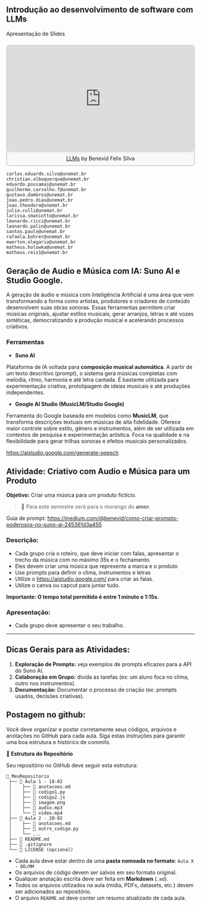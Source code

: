 ## Introdução ao desenvolvimento de software com LLMs

Apresentação de Slides

<div style="border: 2px solid #ccc; border-radius: 8px; overflow: hidden; margin-top: 1.6em; margin-bottom: 0.9em;">
  <div style="position: relative; width: 100%; height: 0; padding-top: 56.2500%; padding-bottom: 0; box-shadow: 0 2px 8px 0 rgba(63,69,81,0.16); overflow: hidden; border-radius: 8px; will-change: transform;">
    <iframe loading="lazy" style="position: absolute; width: 100%; height: 100%; top: 0; left: 0; border: none; padding: 0; margin: 0;"
      src="https://www.canva.com/design/DAGN8aDMmGU/aR0X6SxgvKMplshior6KVQ/view?embed" allowfullscreen="allowfullscreen" allow="fullscreen">
    </iframe>
  </div>
  <div style="text-align: center; padding: 10px; background-color: #f9f9f9; border-top: 1px solid #ddd;">
    <a href="https://www.canva.com/design/DAGN8aDMmGU/aR0X6SxgvKMplshior6KVQ/view?utm_content=DAGN8aDMmGU&utm_campaign=designshare&utm_medium=embeds&utm_source=link" target="_blank" rel="noopener">LLMs</a> by Benevid Felix Silva
  </div>
</div>



```
carlos.eduardo.silva@unemat.br  
christian.albuquerque@unemat.br  
eduardo.possamai@unemat.br  
guilherme.carvalho.f@unemat.br  
gustavo.dambros@unemat.br  
joao.pedro.dias@unemat.br  
joao.theodoro@unemat.br  
julio.colli@unemat.br  
larissa.smaniotto@unemat.br  
leonardo.ricci@unemat.br  
leonardo.palin@unemat.br  
santos.paulo@unemat.br  
rafaela.bohrer@unemat.br
ewerton.olegario@unemat.br  
matheus.holowka@unemat.br  
matheus.reis1@unemat.br
```



## Geração de Audio e Música com IA: Suno AI e Studio Google.

A geração de áudio e música com Inteligência Artificial é uma área que vem transformando a forma como artistas, produtores e criadores de conteúdo desenvolvem suas obras sonoras. Essas ferramentas permitem criar músicas originais, ajustar estilos musicais, gerar arranjos, letras e até vozes sintéticas, democratizando a produção musical e acelerando processos criativos.

### **Ferramentas**

- **Suno AI**  

Plataforma de IA voltada para **composição musical automática**. A partir de um texto descritivo (prompt), o sistema gera músicas completas com melodia, ritmo, harmonia e até letra cantada. É bastante utilizada para experimentação criativa, prototipagem de ideias musicais e até produções independentes.

- **Google AI Studio (MusicLM/Studio Google)**  

Ferramenta do Google baseada em modelos como **MusicLM**, que transforma descrições textuais em músicas de alta fidelidade. Oferece maior controle sobre estilo, gênero e instrumentos, além de ser utilizada em contextos de pesquisa e experimentação artística. Foca na qualidade e na flexibilidade para gerar trilhas sonoras e efeitos musicais personalizados.

https://aistudio.google.com/generate-speech


## **Atividade: Criativo com Audio e Música para um Produto**

**Objetivo:** Criar uma música para um produto fictício. 
> 🍓 Para este semestre será para o morango do **amor**. 

Guia de prompt: https://medium.com/@benevid/como-criar-prompts-poderosos-no-suno-ai-245361d3a455

### **Descrição:**

- Cada grupo cria o roteiro, que deve iniciar com falas, apresentar o trecho da música com no máximo 35s e o fechamento.
- Eles devem criar uma música que represente a marca e o produto
- Use prompts para definir o clima, instrumentos e letras
- Utilize o https://aistudio.google.com/ para criar as falas.
- Utilize o canva ou capcut para juntar tudo. 

**Importante: O tempo total permitido é entre 1 minuto e 1:15s.**

### **Apresentação:**

- Cada grupo deve apresentar o seu trabalho.

---

## **Dicas Gerais para as Atividades:**

1. **Exploração de Prompts:** veja exemplos de prompts eficazes para a API do Suno AI.
2. **Colaboração em Grupo:** divida as tarefas (ex: um aluno foca no clima, outro nos instrumentos).
3. **Documentação:** Documentar o processo de criação (ex: prompts usados, decisões criativas).

## **Postagem no github:**

Você deve organizar e postar corretamente seus códigos, arquivos e anotações no GitHub para cada aula. Siga estas instruções para garantir uma boa estrutura e histórico de commits.

 **📁 Estrutura do Repositório**

Seu repositório no GitHub deve seguir esta estrutura:

```
📂 MeuRepositorio
 ├── 📂 Aula 1 - 18-02
 │    ├── 📝 anotacoes.md
 │    ├── 📜 codigo1.py
 │    ├── 📜 codigo2.js
 │    ├── 🎨 imagem.png
 │    ├── 🎵 audio.mp3
 │    └── 🎥 video.mp4
 ├── 📂 Aula 2 - 20-02
 │    ├── 📝 anotacoes.md
 │    ├── 📜 outro_codigo.py
 │    └── ...
 ├── 📜 README.md
 ├── 📜 .gitignore
 └── 📜 LICENSE (opcional)
```

- Cada aula deve estar dentro de uma **pasta nomeada no formato**: `Aula X - DD/MM`
- Os arquivos de código devem ser salvos em seu formato original.
- Qualquer anotação escrita deve ser feita em **Markdown** (`.md`).
- Todos os arquivos utilizados na aula (mídia, PDFs, datasets, etc.) devem ser adicionados ao repositório.
- O arquivo `README.md` deve conter um resumo atualizado de cada aula.
